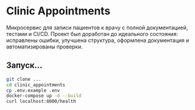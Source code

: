 # Clinic Appointments
Микросервис для записи пациентов к врачу с полной документацией, тестами и CI/CD.
Проект был доработан до идеального состояния: исправлены ошибки, улучшена структура, оформлена документация 
и автоматизированы проверки.

## Запуск...

```bash
git clone ...
cd clinic_appointments
cp .env.example .env
docker-compose up -d --build
curl localhost:8000/health
